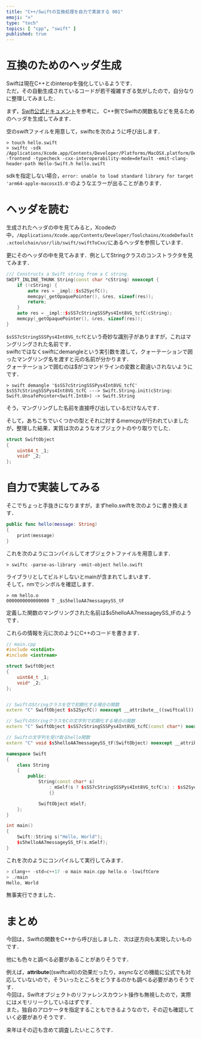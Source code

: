 ```yaml
---
title: "C++/Swiftの互換処理を自力で実装する 001"
emoji: "✡️"
type: "tech"
topics: [ "cpp", "swift" ]
published: true
---
```


# 互換のためのヘッダ生成

Swiftは現在C++とのinteropを強化しているようです．  
ただ，その自動生成されているコードが若干複雑すぎる気がしたので，自分なりに整理してみました．

まず，[Swift公式ドキュメント](https://www.swift.org/documentation/cxx-interop/project-build-setup/#mixing-swift-and-c-using-other-build-systems)を参考に，
C++側でSwiftの関数名などを見るためのヘッダを生成してみます．

空のswiftファイルを用意して，swiftcを次のように呼び出します．

```
> touch hello.swift
> swiftc -sdk /Applications/Xcode.app/Contents/Developer/Platforms/MacOSX.platform/Developer/SDKs/MacOSX.sdk -frontend -typecheck -cxx-interoperability-mode=default -emit-clang-header-path Hello-Swift.h hello.swift
```

sdkを指定しない場合，`error: unable to load standard library for target 'arm64-apple-macosx15.0'`のようなエラーが出ることがあります．

# ヘッダを読む

生成されたヘッダの中を見てみると，Xcodeの中，`/Applications/Xcode.app/Contents/Developer/Toolchains/XcodeDefault.xctoolchain/usr/lib/swift/swiftToCxx/`にあるヘッダを参照しています．

更にそのヘッダの中を見てみます．例としてStringクラスのコンストラクタを見てみます．

```cpp
/// Constructs a Swift string from a C string.
SWIFT_INLINE_THUNK String(const char *cString) noexcept {
    if (!cString) {
        auto res = _impl::$sS2SycfC();
        memcpy(_getOpaquePointer(), &res, sizeof(res));
        return;
    }
    auto res = _impl::$sSS7cStringSSSPys4Int8VG_tcfC(cString);
    memcpy(_getOpaquePointer(), &res, sizeof(res));
}
```

`$sSS7cStringSSSPys4Int8VG_tcfC`という奇妙な識別子がありますが，これはマングリングされた名前です．  
swiftcではなくswiftにdemangleという実引数を渡して，クォーテーションで囲ったマングリング名を渡すと元の名前が分かります．  
クォーテーションで囲むのは$がコマンドラインの変数と勘違いされないようにです．

```
> swift demangle '$sSS7cStringSSSPys4Int8VG_tcfC'
$sSS7cStringSSSPys4Int8VG_tcfC ---> Swift.String.init(cString: Swift.UnsafePointer<Swift.Int8>) -> Swift.String
```

そう，マングリングした名前を直接呼び出しているだけなんです．

そして，あちこちでいくつかの型とそれに対するmemcpyが行われていましたが，整理した結果，実質は次のようなオブジェクトのやり取りでした．

```cpp
struct SwiftObject
{
    uint64_t _1;
    void* _2;
};
```

# 自力で実装してみる

そこでちょっと手抜きになりますが，まずhello.swiftを次のように書き換えます．

```swift
public func hello(message: String)
{
    print(message)
}
```

これを次のようにコンパイルしてオブジェクトファイルを用意します．

```
> swiftc -parse-as-library -emit-object hello.swift 
```

ライブラリとしてビルドしないとmainが含まれてしまいます．  
そして，nmでシンボルを確認します．

```
> nm hello.o
0000000000000000 T _$s5helloAA7messageySS_tF
```

定義した関数のマングリングされた名前は$s5helloAA7messageySS_tFのようです．

これらの情報を元に次のようにC++のコードを書きます．

```cpp
// main.cpp
#include <cstdint>
#include <iostream>

struct SwiftObject
{
    uint64_t _1;
    void* _2;
};


// SwiftのStringクラスを空で初期化する場合の関数
extern "C" SwiftObject $sS2SycfC() noexcept __attribute__((swiftcall));

// SwiftのStringクラスをCの文字列で初期化する場合の関数
extern "C" SwiftObject $sSS7cStringSSSPys4Int8VG_tcfC(const char*) noexcept __attribute__((swiftcall));

// Swiftの文字列を受け取るhello関数
extern "C" void $s5helloAA7messageySS_tF(SwiftObject) noexcept __attribute__((swiftcall));

namespace Swift
{
    class String
    {
        public:
            String(const char* s)
                : mSelf(s ? $sSS7cStringSSSPys4Int8VG_tcfC(s) : $sS2SycfC())
                {}

            SwiftObject mSelf;
    };
}

int main()
{
    Swift::String s("Hello, World");
    $s5helloAA7messageySS_tF(s.mSelf);
}
```

これを次のようにコンパイルして実行してみます．

```cpp
> clang++ -std=c++17 -o main main.cpp hello.o -lswiftCore
> ./main
Hello, World
```

無事実行できました．

# まとめ

今回は，Swiftの関数をC++から呼び出しました．次は逆方向も実現したいものです．

他にも色々と調べる必要があることがありそうです．

例えば，__attribute__((swiftcall))の効果だったり，asyncなどの機能に公式でも対応していないので，そういったところをどうするのかも調べる必要がありそうです．  
今回は，Swiftオブジェクトのリファレンスカウント操作も無視したので，実際にはメモリリークしているはずです．  
また，独自のアロケータを指定することもできるようなので，その辺も確認していく必要がありそうです．

来年はその辺も含めて調査したいところです．
